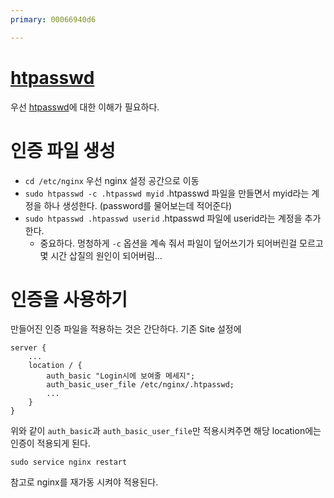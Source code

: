 ```yaml
---
primary: 00066940d6

---
```


# [htpasswd]

우선 [htpasswd]에 대한 이해가 필요하다.

# 인증 파일 생성

- `cd /etc/nginx` 우선 nginx 설정 공간으로 이동
- `sudo htpasswd -c .htpasswd myid` .htpasswd 파일을 만들면서 myid라는 계정을 하나 생성한다. (password를 물어보는데 적어준다)
- `sudo htpasswd .htpasswd userid` .htpasswd 파일에 userid라는 계정을 추가한다.
	- 중요하다. 멍청하게 `-c` 옵션을 계속 줘서 파일이 덮어쓰기가 되어버린걸 모르고 몇 시간 삽질의 원인이 되어버림...

# 인증을 사용하기

만들어진 인증 파일을 적용하는 것은 간단하다. 기존 Site 설정에

	server {
		...
		location / {
			auth_basic "Login시에 보여줄 메세지";
			auth_basic_user_file /etc/nginx/.htpasswd;
			...
		}
	}

위와 같이 `auth_basic`과 `auth_basic_user_file`만 적용시켜주면 해당 location에는 인증이 적용되게 된다.

	sudo service nginx restart

참고로 nginx를 재가동 시켜야 적용된다.





[htpasswd]: ../Shell/htpasswd.md
